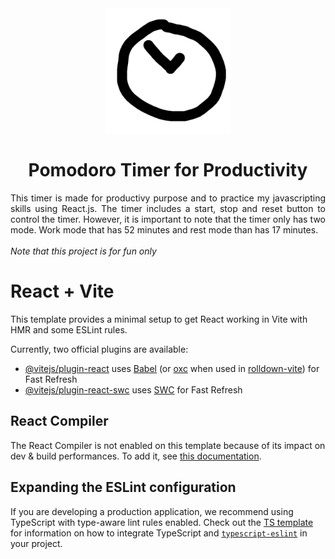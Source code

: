 <div align="center">
  <img src="https://github.com/matthewaizon/pomodoro-timer/blob/mode-update/public/timer.png" height="200" alt="timer">
  <h1>Pomodoro Timer for Productivity</h1>
</div>

<div align="justify">
  <p>
    This timer is made for productivy purpose and to practice my javascripting skills using React.js.
    The timer includes a start, stop and reset button to control the timer. However, it is important to
    note that the timer only has two mode. Work mode that has 52 minutes and rest mode than has 17 minutes.
    <br><br>
    <em>Note that this project is for fun only</em>
  </p>
</div>

# React + Vite

This template provides a minimal setup to get React working in Vite with HMR and some ESLint rules.

Currently, two official plugins are available:

- [@vitejs/plugin-react](https://github.com/vitejs/vite-plugin-react/blob/main/packages/plugin-react) uses [Babel](https://babeljs.io/) (or [oxc](https://oxc.rs) when used in [rolldown-vite](https://vite.dev/guide/rolldown)) for Fast Refresh
- [@vitejs/plugin-react-swc](https://github.com/vitejs/vite-plugin-react/blob/main/packages/plugin-react-swc) uses [SWC](https://swc.rs/) for Fast Refresh

## React Compiler

The React Compiler is not enabled on this template because of its impact on dev & build performances. To add it, see [this documentation](https://react.dev/learn/react-compiler/installation).

## Expanding the ESLint configuration

If you are developing a production application, we recommend using TypeScript with type-aware lint rules enabled. Check out the [TS template](https://github.com/vitejs/vite/tree/main/packages/create-vite/template-react-ts) for information on how to integrate TypeScript and [`typescript-eslint`](https://typescript-eslint.io) in your project.
